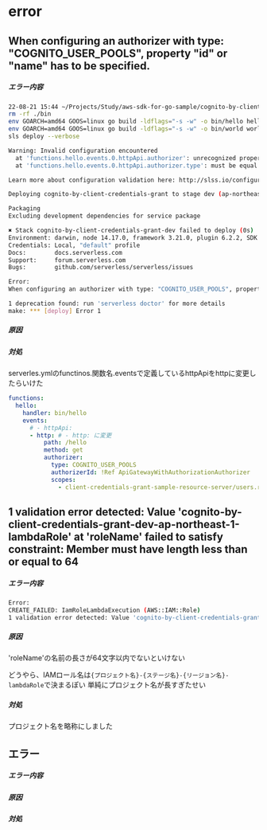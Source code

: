# error


## When configuring an authorizer with type: "COGNITO_USER_POOLS", property "id" or "name" has to be specified.

##### エラー内容

```bash
22-08-21 15:44 ~/Projects/Study/aws-sdk-for-go-sample/cognito-by-client-credentials-grant $ make deploy
rm -rf ./bin
env GOARCH=amd64 GOOS=linux go build -ldflags="-s -w" -o bin/hello hello/main.go
env GOARCH=amd64 GOOS=linux go build -ldflags="-s -w" -o bin/world world/main.go
sls deploy --verbose

Warning: Invalid configuration encountered
  at 'functions.hello.events.0.httpApi.authorizer': unrecognized property 'authorizerId'
  at 'functions.hello.events.0.httpApi.authorizer.type': must be equal to one of the allowed values [request, jwt, aws_iam]

Learn more about configuration validation here: http://slss.io/configuration-validation

Deploying cognito-by-client-credentials-grant to stage dev (ap-northeast-1)

Packaging
Excluding development dependencies for service package

✖ Stack cognito-by-client-credentials-grant-dev failed to deploy (0s)
Environment: darwin, node 14.17.0, framework 3.21.0, plugin 6.2.2, SDK 4.3.2
Credentials: Local, "default" profile
Docs:        docs.serverless.com
Support:     forum.serverless.com
Bugs:        github.com/serverless/serverless/issues

Error:
When configuring an authorizer with type: "COGNITO_USER_POOLS", property "id" or "name" has to be specified.

1 deprecation found: run 'serverless doctor' for more details
make: *** [deploy] Error 1
```

##### 原因

##### 対処

serverles.ymlのfunctinos.関数名.eventsで定義しているhttpApiをhttpに変更したらいけた

```yml
functions:
  hello:
    handler: bin/hello
    events:
      # - httpApi:
      - http: # - http: に変更
          path: /hello
          method: get
          authorizer:
            type: COGNITO_USER_POOLS
            authorizerId: !Ref ApiGatewayWithAuthorizationAuthorizer
            scopes:
              - client-credentials-grant-sample-resource-server/users.read
```

## 1 validation error detected: Value 'cognito-by-client-credentials-grant-dev-ap-northeast-1-lambdaRole' at 'roleName' failed to satisfy constraint: Member must have length less than or equal to 64

##### エラー内容

```bash
Error:
CREATE_FAILED: IamRoleLambdaExecution (AWS::IAM::Role)
1 validation error detected: Value 'cognito-by-client-credentials-grant-dev-ap-northeast-1-lambdaRole' at 'roleName' failed to satisfy constraint: Member must have length less than or equal to 64 (Service: AmazonIdentityManagement; Status Code: 400; Error Code: ValidationError; Request ID: 704dc0a9-9bd4-4a01-8aa3-da28bc6d7158; Proxy: null)
```

##### 原因

'roleName'の名前の長さが64文字以内でないといけない

どうやら、IAMロール名は`{プロジェクト名}-{ステージ名}-{リージョン名}-lambdaRole`で決まるぽい
単純にプロジェクト名が長すぎたせい

##### 対処

プロジェクト名を略称にしました

## エラー

##### エラー内容
##### 原因
##### 対処
